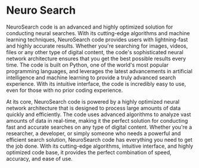 # Neuro Search
NeuroSearch code is an advanced and highly optimized solution for conducting neural searches. With its cutting-edge algorithms and machine learning techniques, NeuroSearch code provides users with lightning-fast and highly accurate results. Whether you're searching for images, videos, files or any other type of digital content, the code's sophisticated neural network architecture ensures that you get the best possible results every time.
The code is built on Python, one of the world's most popular programming languages, and leverages the latest advancements in artificial intelligence and machine learning to provide a truly advanced search experience. With its intuitive interface, the code is incredibly easy to use, even for those with no prior coding experience.

At its core, NeuroSearch code is powered by a highly optimized neural network architecture that is designed to process large amounts of data quickly and efficiently. The code uses advanced algorithms to analyze vast amounts of data in real-time, making it the perfect solution for conducting fast and accurate searches on any type of digital content.
Whether you're a researcher, a developer, or simply someone who needs a powerful and efficient search solution, NeuroSearch code has everything you need to get the job done. With its cutting-edge algorithms, intuitive interface, and highly optimized code base, it provides the perfect combination of speed, accuracy, and ease of use.
